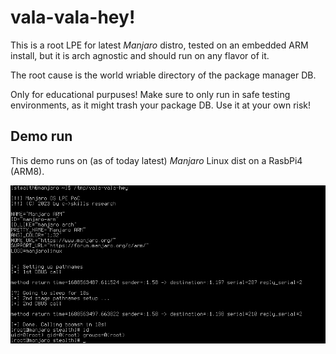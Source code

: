 vala-vala-hey!
==============

This is a root LPE for latest *Manjaro* distro, tested on an embedded ARM install,
but it is arch agnostic and should run on any flavor of it.

The root cause is the world wriable directory of the package manager DB.

Only for educational purpuses! Make sure to only run in safe testing environments, as
it might trash your package DB. Use it at your own risk!


Demo run
--------

This demo runs on (as of today latest) *Manjaro* Linux dist on a RasbPi4 (ARM8).

![screenshot](screenshot.jpg)

